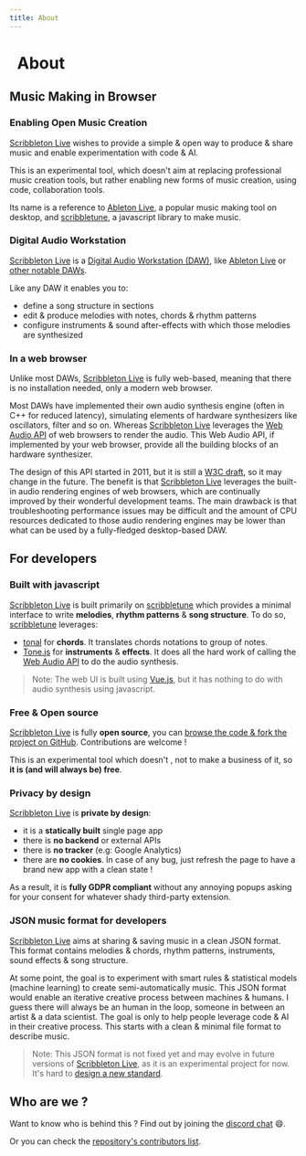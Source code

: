 ```yaml
---
title: About
---
```


<h1> <b-icon size="is-small" icon="information-outline"></b-icon>&nbsp; About </h1>

## Music Making in Browser

### Enabling Open Music Creation

[Scribbleton Live](http://scribbleton.live) wishes to provide a simple & open way to produce & share music and enable experimentation with code & AI.

This is an experimental tool, which doesn't aim at replacing professional music creation tools, but rather enabling new forms of music creation, using code, collaboration tools.

Its name is a reference to [Ableton Live](https://www.ableton.com/en/live/), a popular music making tool on desktop, and [scribbletune](https://scribbletune.com), a javascript library to make music.

### Digital Audio Workstation

[Scribbleton Live](http://scribbleton.live) is a [Digital Audio Workstation (DAW)](https://en.wikipedia.org/wiki/Digital_audio_workstation), like [Ableton Live](https://www.ableton.com/en/live/) or [other notable DAWs](https://en.wikipedia.org/wiki/Digital_audio_workstation#List_of_notable_commercial_DAWs).

Like any DAW it enables you to:

- define a song structure in sections
- edit & produce melodies with notes, chords & rhythm patterns
- configure instruments & sound after-effects with which those melodies are synthesized

### In a web browser

Unlike most DAWs, [Scribbleton Live](http://scribbleton.live) is fully web-based, meaning that there is no installation needed, only a modern web browser.

Most DAWs have implemented their own audio synthesis engine (often in C++ for reduced latency), simulating elements of hardware synthesizers like oscillators, filter and so on. Whereas [Scribbleton Live](http://scribbleton.live) leverages the [Web Audio API](https://developer.mozilla.org/en-US/docs/Web/API/Web_Audio_API) of web browsers to render the audio. This Web Audio API, if implemented by your web browser, provide all the building blocks of an hardware synthesizer.

The design of this API started in 2011, but it is still a [W3C draft](https://webaudio.github.io/web-audio-api/), so it may change in the future. The benefit is that [Scribbleton Live](http://scribbleton.live) leverages the built-in audio rendering engines of web browsers, which are continually improved by their wonderful development teams. The main drawback is that troubleshooting performance issues may be difficult and the amount of CPU resources dedicated to those audio rendering engines may be lower than what can be used by a fully-fledged desktop-based DAW.

## For developers

### Built with javascript

[Scribbleton Live](http://scribbleton.live) is built primarily on [scribbletune](https://scribbletune.com) which provides a minimal interface to write **melodies**, **rhythm patterns** & **song structure**. To do so, [scribbletune](https://scribbletune.com) leverages:

- [tonal](https://github.com/tonaljs/tonal) for **chords**. It translates chords notations to group of notes.
- [Tone.js](https://tonejs.github.io/) for **instruments** & **effects**. It does all the hard work of calling the [Web Audio API](https://developer.mozilla.org/en-US/docs/Web/API/Web_Audio_API) to do the audio synthesis.

> Note: The web UI is built using [Vue.js](https://vuejs.org/), but it has nothing to do with audio synthesis using javascript.

### Free & Open source

[Scribbleton Live](http://scribbleton.live) is fully **open source**, you can [browse the code & fork the project on GitHub](https://github.com/qchenevier/scribbleton-live/). Contributions are welcome !

This is an experimental tool which doesn't , not to make a business of it, so **it is (and will always be) free**.

### Privacy by design

[Scribbleton Live](http://scribbleton.live) is **private by design**:

- it is a **statically built** single page app
- there is **no backend** or external APIs
- there is **no tracker** (e.g: Google Analytics)
- there are **no cookies**. In case of any bug, just refresh the page to have a brand new app with a clean state !

As a result, it is **fully GDPR compliant** without any annoying popups asking for your consent for whatever shady third-party extension.

### JSON music format for developers

[Scribbleton Live](http://scribbleton.live) aims at sharing & saving music in a clean JSON format. This format contains melodies & chords, rhythm patterns, instruments, sound effects & song structure.

At some point, the goal is to experiment with smart rules & statistical models (machine learning) to create semi-automatically music. This JSON format would enable an iterative creative process between machines & humans. I guess there will always be an human in the loop, someone in between an artist & a data scientist. The goal is only to help people leverage code & AI in their creative process. This starts with a clean & minimal file format to describe music.

> Note: This JSON format is not fixed yet and may evolve in future versions of [Scribbleton Live](http://scribbleton.live), as it is an experimental project for now. It's hard to [design a new standard](https://xkcd.com/927/).

## Who are we ?

Want to know who is behind this ? Find out by joining the [discord chat](https://discord.gg/jJHQWd8) 😄.

Or you can check the [repository's contributors list](https://github.com/qchenevier/scribbleton-live/graphs/contributors).
